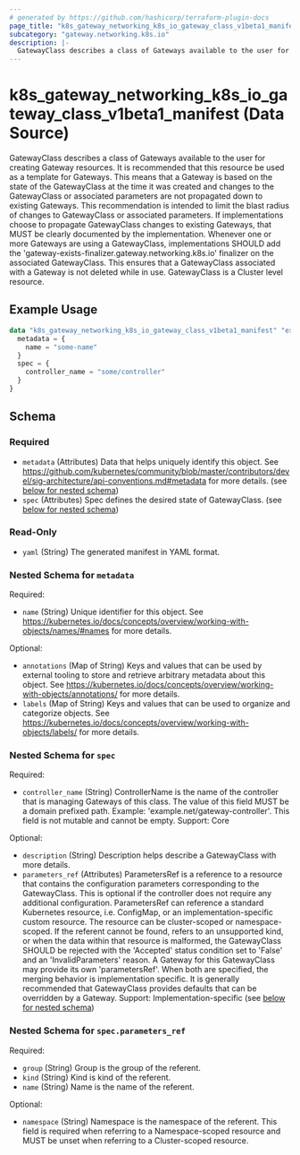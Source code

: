 ```yaml
---
# generated by https://github.com/hashicorp/terraform-plugin-docs
page_title: "k8s_gateway_networking_k8s_io_gateway_class_v1beta1_manifest Data Source - terraform-provider-k8s"
subcategory: "gateway.networking.k8s.io"
description: |-
  GatewayClass describes a class of Gateways available to the user for creating Gateway resources. It is recommended that this resource be used as a template for Gateways. This means that a Gateway is based on the state of the GatewayClass at the time it was created and changes to the GatewayClass or associated parameters are not propagated down to existing Gateways. This recommendation is intended to limit the blast radius of changes to GatewayClass or associated parameters. If implementations choose to propagate GatewayClass changes to existing Gateways, that MUST be clearly documented by the implementation. Whenever one or more Gateways are using a GatewayClass, implementations SHOULD add the 'gateway-exists-finalizer.gateway.networking.k8s.io' finalizer on the associated GatewayClass. This ensures that a GatewayClass associated with a Gateway is not deleted while in use. GatewayClass is a Cluster level resource.
---
```


# k8s_gateway_networking_k8s_io_gateway_class_v1beta1_manifest (Data Source)

GatewayClass describes a class of Gateways available to the user for creating Gateway resources. It is recommended that this resource be used as a template for Gateways. This means that a Gateway is based on the state of the GatewayClass at the time it was created and changes to the GatewayClass or associated parameters are not propagated down to existing Gateways. This recommendation is intended to limit the blast radius of changes to GatewayClass or associated parameters. If implementations choose to propagate GatewayClass changes to existing Gateways, that MUST be clearly documented by the implementation. Whenever one or more Gateways are using a GatewayClass, implementations SHOULD add the 'gateway-exists-finalizer.gateway.networking.k8s.io' finalizer on the associated GatewayClass. This ensures that a GatewayClass associated with a Gateway is not deleted while in use. GatewayClass is a Cluster level resource.

## Example Usage

```terraform
data "k8s_gateway_networking_k8s_io_gateway_class_v1beta1_manifest" "example" {
  metadata = {
    name = "some-name"
  }
  spec = {
    controller_name = "some/controller"
  }
}
```

<!-- schema generated by tfplugindocs -->
## Schema

### Required

- `metadata` (Attributes) Data that helps uniquely identify this object. See https://github.com/kubernetes/community/blob/master/contributors/devel/sig-architecture/api-conventions.md#metadata for more details. (see [below for nested schema](#nestedatt--metadata))
- `spec` (Attributes) Spec defines the desired state of GatewayClass. (see [below for nested schema](#nestedatt--spec))

### Read-Only

- `yaml` (String) The generated manifest in YAML format.

<a id="nestedatt--metadata"></a>
### Nested Schema for `metadata`

Required:

- `name` (String) Unique identifier for this object. See https://kubernetes.io/docs/concepts/overview/working-with-objects/names/#names for more details.

Optional:

- `annotations` (Map of String) Keys and values that can be used by external tooling to store and retrieve arbitrary metadata about this object. See https://kubernetes.io/docs/concepts/overview/working-with-objects/annotations/ for more details.
- `labels` (Map of String) Keys and values that can be used to organize and categorize objects. See https://kubernetes.io/docs/concepts/overview/working-with-objects/labels/ for more details.


<a id="nestedatt--spec"></a>
### Nested Schema for `spec`

Required:

- `controller_name` (String) ControllerName is the name of the controller that is managing Gateways of this class. The value of this field MUST be a domain prefixed path. Example: 'example.net/gateway-controller'. This field is not mutable and cannot be empty. Support: Core

Optional:

- `description` (String) Description helps describe a GatewayClass with more details.
- `parameters_ref` (Attributes) ParametersRef is a reference to a resource that contains the configuration parameters corresponding to the GatewayClass. This is optional if the controller does not require any additional configuration. ParametersRef can reference a standard Kubernetes resource, i.e. ConfigMap, or an implementation-specific custom resource. The resource can be cluster-scoped or namespace-scoped. If the referent cannot be found, refers to an unsupported kind, or when the data within that resource is malformed, the GatewayClass SHOULD be rejected with the 'Accepted' status condition set to 'False' and an 'InvalidParameters' reason. A Gateway for this GatewayClass may provide its own 'parametersRef'. When both are specified, the merging behavior is implementation specific. It is generally recommended that GatewayClass provides defaults that can be overridden by a Gateway. Support: Implementation-specific (see [below for nested schema](#nestedatt--spec--parameters_ref))

<a id="nestedatt--spec--parameters_ref"></a>
### Nested Schema for `spec.parameters_ref`

Required:

- `group` (String) Group is the group of the referent.
- `kind` (String) Kind is kind of the referent.
- `name` (String) Name is the name of the referent.

Optional:

- `namespace` (String) Namespace is the namespace of the referent. This field is required when referring to a Namespace-scoped resource and MUST be unset when referring to a Cluster-scoped resource.

